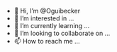 - 👋 Hi, I’m @Oguibecker
- 👀 I’m interested in ...
- 🌱 I’m currently learning ...
- 💞️ I’m looking to collaborate on ...
- 📫 How to reach me ...

<!---
Oguibecker/Oguibecker is a ✨ special ✨ repository because its `README.md` (this file) appears on your GitHub profile.
You can click the Preview link to take a look at your changes.
--->
